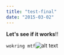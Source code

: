 ```yaml
---
title: "test-final"
date: "2015-03-02"
---
```


**Let's see if it works**!!

`wokring mtf`![alt text](https://www.pexels.com/search/beautiful/)